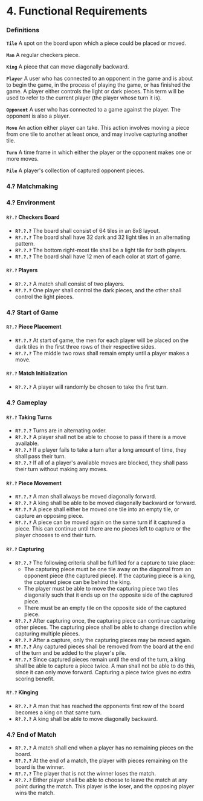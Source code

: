 
# 4. Functional Requirements

### Definitions

**`Tile`** A spot on the board upon which a piece could be placed or moved.

**`Man`** A regular checkers piece.

**`King`** A piece that can move diagonally backward.

**`Player`** A user who has connected to an opponent in the game and is about
to begin the game, in the process of playing the game, or has finished the
game. A player either controls the light or dark pieces. This term will be
used to refer to the current player (the player whose turn it is).

**`Opponent`** A user who has connected to a game against the player. The
opponent is also a player.

**`Move`** An action either player can take. This action involves moving a
piece from one tile to another at least once, and may involve capturing
another tile.

**`Turn`** A time frame in which either the player or the opponent makes one
or more moves.

**`Pile`** A player's collection of captured opponent pieces.

### 4.? Matchmaking

### 4.? Environment

#### `R?.?` Checkers Board
- **`R?.?.?`** The board shall consist of 64 tiles in an 8x8 layout.
- **`R?.?.?`** The board shall have 32 dark and 32 light tiles in an
               alternating pattern.
- **`R?.?.?`** The bottom right-most tile shall be a light tile for both
               players.
- **`R?.?.?`** The board shall have 12 men of each color at start of game.

#### `R?.?` Players
- **`R?.?.?`** A match shall consist of two players.
- **`R?.?.?`** One player shall control the dark pieces,
               and the other shall control the light pieces.

### 4.? Start of Game

#### `R?.?` Piece Placement
- **`R?.?.?`** At start of game, the men for each player will be placed on
               the dark tiles in the first three rows of their respective
               sides.
- **`R?.?.?`** The middle two rows shall remain empty until a player makes a
               move.

#### `R?.?` Match Initialization
- **`R?.?.?`** A player will randomly be chosen to take the first turn.

### 4.? Gameplay

#### `R?.?` Taking Turns
- **`R?.?.?`** Turns are in alternating order.
- **`R?.?.?`** A player shall not be able to choose to pass if there is a move
               available.
- **`R?.?.?`** If a player fails to take a turn after a long amount of time,
               they shall pass their turn.
- **`R?.?.?`** If all of a player's available moves are blocked, they shall
               pass their turn without making any moves.

#### `R?.?` Piece Movement
- **`R?.?.?`** A man shall always be moved diagonally forward.
- **`R?.?.?`** A king shall be able to be moved diagonally backward or
               forward.
- **`R?.?.?`** A piece shall either be moved one tile into an empty tile, or 
               capture an opposing piece.
- **`R?.?.?`** A piece can be moved again on the same turn if it captured a
               piece. This can continue until there are no pieces left to
               capture or the player chooses to end their turn.

#### `R?.?` Capturing
- **`R?.?.?`** The following criteria shall be fulfilled for a capture to take
               place:
  * The capturing piece must be one tile away on the diagonal from an opponent
    piece (the captured piece). If the capturing piece is a king, the captured
    piece can be behind the king.
  * The player must be able to move the capturing piece two tiles diagonally
    such that it ends up on the opposite side of the captured piece.
  * There must be an empty tile on the opposite side of the captured piece.
- **`R?.?.?`** After capturing once, the capturing piece can continue
               capturing other pieces. The capturing piece shall be able to
               change direction while capturing multiple pieces.
- **`R?.?.?`** After a capture, only the capturing pieces may be moved again.
- **`R?.?.?`** Any captured pieces shall be removed from the board at the
               end of the turn and be added to the player's pile.
- **`R?.?.?`** Since captured pieces remain until the end of the turn, a king
               shall be able to capture a piece twice. A man shall not be able
               to do this, since it can only move forward. Capturing a piece
               twice gives no extra scoring benefit.

#### `R?.?` Kinging
- **`R?.?.?`** A man that has reached the opponents first row of the board
               becomes a king on that same turn. 
- **`R?.?.?`** A king shall be able to move diagonally backward.

### 4.? End of Match
- **`R?.?.?`** A match shall end when a player has no remaining pieces on the
               board.
- **`R?.?.?`** At the end of a match, the player with pieces remaining on the
               board is the winner.
- **`R?.?.?`** The player that is not the winner loses the match.
- **`R?.?.?`** Either player shall be able to choose to leave the match at
               any point during the match. This player is the loser, and the
               opposing player wins the match.

